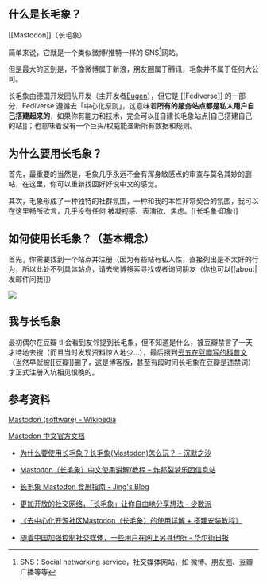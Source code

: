 ## 什么是长毛象？

[[Mastodon]]（长毛象）

简单来说，它就是一个类似微博/推特一样的 SNS[^1]网站。

但是最大的区别是，不像微博属于新浪，朋友圈属于腾讯，毛象并不属于任何大公司。

长毛象由德国开发团队开发（主开发者[Eugen](https://mastodon.social/@Gargron)），但它是 [[Fediverse]] 的一部分，Fediverse 遵循去「中心化原则」，这意味着**所有的服务站点都是私人用户自己搭建起来的**，如果你有能力和技术，完全可以[[自建长毛象站点|自己搭建自己的站]]；也意味着没有一个巨头/权威能垄断所有数据和规则。


## 为什么要用长毛象？

首先，最重要的当然是，毛象几乎永远不会有浑身敏感点的审查与莫名其妙的删帖，在这里，你可以重新找回好好说中文的感觉。

其次，毛象形成了一种独特的社群氛围，一种和我的本性非常契合的氛围，我可以在这里畅所欲言，几乎没有任何 被凝视感、表演欲、焦虑。[[长毛象·印象]]

## 如何使用长毛象？（基本概念）

首先，你需要找到一个站点并注册（因为有些站有私人性，直接列出是不太好的行为，所以此处不列具体站点，请去微博搜索寻找或者询问朋友（你也可以[[about|发邮件问我]]）

![](https://picture-guan.oss-cn-hangzhou.aliyuncs.com/20220815123956.png)


## 我与长毛象

最初偶尔在豆瓣 tl 会看到友邻提到长毛象，但不知道是什么，被豆瓣禁言了一天才特地去搜（而且当时发现资料惊人地少…），最后搜到[云五在豆瓣写的科普文](https://yukieyun.net/nonsense/mastodon-benefits-and-how-to/)（当然早就被[[豆瓣]]删了，这是博客版，甚至有段时间长毛象在豆瓣是违禁词）才正式注册入坑相见恨晚的。



## 参考资料
[Mastodon (software) - Wikipedia](https://en.wikipedia.org/wiki/Mastodon_ (software))

[Mastodon 中文官方文档](https://docs.joinmastodon.org/zh-cn/)

- [为什么要使用长毛象？长毛象(Mastodon)怎么玩？ – 沉默之沙](https://yukieyun.net/nonsense/mastodon-benefits-and-how-to/)
- [Mastodon（长毛象）中文使用讲解/教程 – 炸邦裂梦乐团信息站](https://home.bangdream.space/mastodon-use/)  
- [长毛象 Mastodon 食用指南 - Jing's Blog](https://jings.blog/misc/how-to-use-mastodon.html)  
-   [更加开放的社交网络，「长毛象」让你自由地分享想法 - 少数派](https://sspai.com/post/46868) 
-   [《去中心化开源社区Mastodon（长毛象）的使用详解 + 搭建安装教程》](https://blog.ysoup.org/tech/Mastodon.html)    

- [随着中国加强控制社交媒体，一些用户在网上另寻他所 - 华尔街日报](https://cn.wsj.com/amp/articles/%E9%9A%8F%E7%9D%80%E4%B8%AD%E5%9B%BD%E5%8A%A0%E5%BC%BA%E6%8E%A7%E5%88%B6%E7%A4%BE%E4%BA%A4%E5%AA%92%E4%BD%93-%E4%B8%80%E4%BA%9B%E7%94%A8%E6%88%B7%E5%9C%A8%E7%BD%91%E4%B8%8A%E5%8F%A6%E5%AF%BB%E4%BB%96%E6%89%80-11659699907)


[^1]: SNS：Social networking service，社交媒体网站，如 微博、朋友圈、豆瓣广播等等